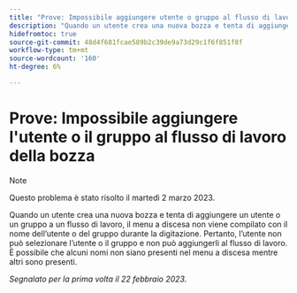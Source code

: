 ```yaml
---
title: "Prove: Impossibile aggiungere utente o gruppo al flusso di lavoro di bozza"
description: "Quando un utente crea una nuova bozza e tenta di aggiungere un utente o un gruppo a un flusso di lavoro, il menu a discesa non viene compilato con il nome dell’utente o del gruppo durante la digitazione. Pertanto, l’utente non può selezionare l’utente o il gruppo e non può aggiungerli al flusso di lavoro. È possibile che alcuni nomi non siano presenti nel menu a discesa mentre altri sono presenti."
hidefromtoc: true
source-git-commit: 48d4f681fcae589b2c39de9a73d29c1f6f851f8f
workflow-type: tm+mt
source-wordcount: '160'
ht-degree: 6%

---
```



# Prove: Impossibile aggiungere l&#39;utente o il gruppo al flusso di lavoro della bozza

>[!NOTE]
>
>Questo problema è stato risolto il martedì 2 marzo 2023.

Quando un utente crea una nuova bozza e tenta di aggiungere un utente o un gruppo a un flusso di lavoro, il menu a discesa non viene compilato con il nome dell’utente o del gruppo durante la digitazione. Pertanto, l’utente non può selezionare l’utente o il gruppo e non può aggiungerli al flusso di lavoro. È possibile che alcuni nomi non siano presenti nel menu a discesa mentre altri sono presenti.

_Segnalato per la prima volta il 22 febbraio 2023._

